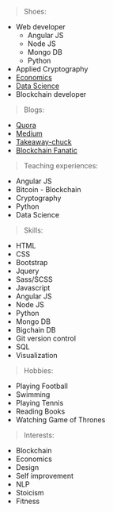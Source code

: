 > Shoes: 
- Web developer 
	- Angular JS 
	- Node JS
	- Mongo DB
	- Python
- Applied Cryptography 
- [Economics](https://www.credential.net/zyhp5zow)
- [Data Science](https://mitxpro.mit.edu/certificates/e1b779a9b97d49f2a25cec5c73a92f10)
- Blockchain developer 

> Blogs:
- [Quora](https://www.quora.com/profile/Belavadi-Prahalad)
- [Medium](https://medium.com/@prahaladbelavadi)
- [Takeaway-chuck](https://medium.com/takeaway-chuck/)
- [Blockchain Fanatic](https://medium.com/blockchain-fanatic)

	
> Teaching experiences:
- Angular JS
- Bitcoin - Blockchain
- Cryptography
- Python
- Data Science

> Skills:
- HTML
- CSS
- Bootstrap
- Jquery
- Sass/SCSS
- Javascript
- Angular JS
- Node JS
- Python
- Mongo DB
- Bigchain DB
- Git version control
- SQL
- Visualization
	
> Hobbies:

- Playing Football
- Swimming
- Playing Tennis
- Reading Books
- Watching Game of Thrones

> Interests:
- Blockchain
- Economics
- Design
- Self improvement
- NLP
- Stoicism
- Fitness

